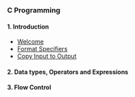 ### C Programming

#### 1. Introduction

* [Welcome](C_Programming/hello.c)
* [Format Specifiers](C_Programming/format_specifiers.c)
* [Copy Input to Output](C_Programming/copy_input_to_ouptput.c)

#### 2. Data types, Operators and Expressions

#### 3. Flow Control
